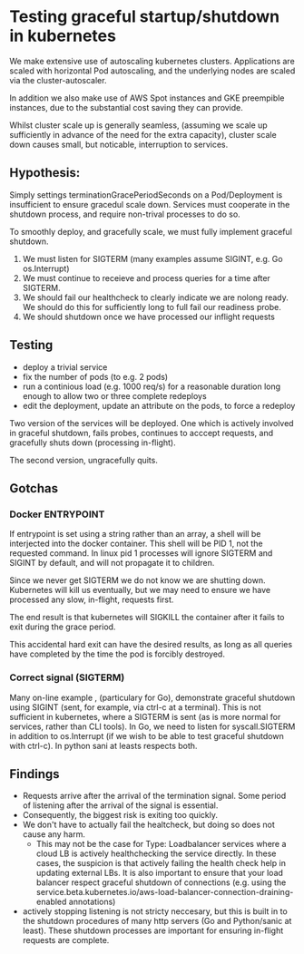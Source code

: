 # Testing graceful startup/shutdown in kubernetes

We make extensive use of autoscaling kubernetes clusters. Applications are
scaled with horizontal Pod autoscaling, and the underlying nodes are scaled via
the cluster-autoscaler.

In addition we also make use of AWS Spot instances and GKE preempible instances,
due to the substantial cost saving they can provide.

Whilst cluster scale up is generally seamless, (assuming we scale up
sufficiently in advance of the need for the extra capacity), cluster scale down
causes small, but noticable, interruption to services.

## Hypothesis:

Simply settings terminationGracePeriodSeconds on a Pod/Deployment is
insufficient to ensure gracedul scale down. Services must cooperate in the 
shutdown process, and require non-trival processes to do so.

To smoothly deploy, and gracefully scale, we must fully implement graceful
shutdown.

1. We must listen for SIGTERM (many examples assume SIGINT, e.g. Go
   os.Interrupt)
2. We must continue to receieve and process queries for a time after SIGTERM.
3. We should fail our healthcheck to clearly indicate we are nolong ready. We
   should do this for sufficiently long to full fail our readiness probe.
4. We should shutdown once we have processed our inflight requests

## Testing

- deploy a trivial service
- fix the number of pods (to e.g. 2 pods)
- run a continious load (e.g. 1000 req/s) for a reasonable duration
  long enough to allow two or three complete redeploys
- edit the deployment, update an attribute on the pods, to force a redeploy

Two version of the services will be deployed. One which is actively involved
in graceful shutdown, fails probes, continues to acccept requests, and 
gracefully shuts down (processing in-flight).

The second version, ungracefully quits.

## Gotchas


### Docker ENTRYPOINT

If entrypoint is set using a string rather than an array, a shell will be
interjected into the docker container. This shell will be PID 1, not the
requested command. In linux pid 1 processes will ignore SIGTERM and SIGINT
by default, and will not propagate it to children.

Since we never get SIGTERM we do not know we are shutting down. Kubernetes will
kill us eventually, but we may need to ensure we have processed any slow,
in-flight, requests first.

The end result is that kubernetes will SIGKILL the container after it fails to
exit during the grace period.

This accidental hard exit can have the desired results, as long as all queries
have completed by the time the pod is forcibly destroyed.


### Correct signal (SIGTERM)

Many on-line example , (particulary for Go), demonstrate graceful shutdown using
SIGINT (sent, for example, via ctrl-c at a terminal). This is not sufficient in
kubernetes, where a SIGTERM is sent (as is more normal for services, rather than
CLI tools). In Go, we need to listen for syscall.SIGTERM in addition to
os.Interrupt (if we wish to be able to test graceful shutdown with ctrl-c). In
python sani at leasts respects both.


## Findings

- Requests arrive after the arrival of the termination signal. Some period of
  listening after the arrival of the signal is essential.
- Consequently, the biggest risk is exiting too quickly.
- We don't have to actually fail the healtcheck, but doing so does not cause any
  harm.
  - This may not be the case for Type: Loadbalancer services where a cloud LB is
    actively healthchecking the service directly. In these cases, the suspicion
    is that actively failing the health check help in updating external LBs. It
    is also important to ensure that your load balancer respect graceful
    shutdown of connections (e.g. using the
    service.beta.kubernetes.io/aws-load-balancer-connection-draining-enabled
    annotations)
- actively stopping listening is not stricty neccesary, but this is built in
  to the shutdown procedures of many http servers (Go and Python/sanic at
  least). These shutdown processes are important for ensuring in-flight requests
  are complete.
